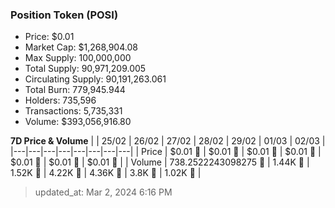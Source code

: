 
  ### Position Token (POSI)
  - Price: $0.01
  - Market Cap: $1,268,904.08
  - Max Supply: 100,000,000
  - Total Supply: 90,971,209.005
  - Circulating Supply: 90,191,263.061
  - Total Burn: 779,945.944
  - Holders: 735,596
  - Transactions: 5,735,331
  - Volume: $393,056,916.80

  **7D Price & Volume**
  | | 25&#x2F;02 | 26&#x2F;02 | 27&#x2F;02 | 28&#x2F;02 | 29&#x2F;02 | 01&#x2F;03 | 02&#x2F;03 |
  |---|---|---|---|---|---|---|---|
  | Price | $0.01 🚀 | $0.01 🚀 | $0.01 🚀 | $0.01 🔻 | $0.01 🚀 | $0.01 🔻 | $0.01 🚀 |
  | Volume | 738.2522243098275 🔻 | 1.44K 🚀 | 1.52K 🚀 | 4.22K 🚀 | 4.36K 🚀 | 3.8K 🔻 | 1.02K 🔻 |

  > updated_at: Mar 2, 2024 6:16 PM
